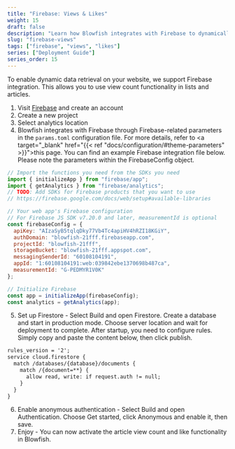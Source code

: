 ```yaml
---
title: "Firebase: Views & Likes"
weight: 15
draft: false
description: "Learn how Blowfish integrates with Firebase to dynamically display views and likes."
slug: "firebase-views"
tags: ["firebase", "views", "likes"]
series: ["Deployment Guide"]
series_order: 15
---
```


To enable dynamic data retrieval on your website, we support Firebase integration. This allows you to use view count functionality in lists and articles.

1. Visit <a target="_blank" href="https://firebase.com">Firebase</a> and create an account
2. Create a new project
3. Select analytics location
4. Blowfish integrates with Firebase through Firebase-related parameters in the `params.toml` configuration file. For more details, refer to <a target="_blank" href="{{< ref "docs/configuration/#theme-parameters" >}}">this page</a>. You can find an example Firebase integration file below. Please note the parameters within the FirebaseConfig object.

```js
// Import the functions you need from the SDKs you need
import { initializeApp } from "firebase/app";
import { getAnalytics } from "firebase/analytics";
// TODO: Add SDKs for Firebase products that you want to use
// https://firebase.google.com/docs/web/setup#available-libraries

// Your web app's Firebase configuration
// For Firebase JS SDK v7.20.0 and later, measurementId is optional
const firebaseConfig = {
  apiKey: "AIzaSyB5tqlqDky77Vb4Tc4apiHV4hRZI18KGiY",
  authDomain: "blowfish-21fff.firebaseapp.com",
  projectId: "blowfish-21fff",
  storageBucket: "blowfish-21fff.appspot.com",
  messagingSenderId: "60108104191",
  appId: "1:60108104191:web:039842ebe1370698b487ca",
  measurementId: "G-PEDMYR1V0K"
};

// Initialize Firebase
const app = initializeApp(firebaseConfig);
const analytics = getAnalytics(app);
```

5. Set up Firestore - Select Build and open Firestore. Create a database and start in production mode. Choose server location and wait for deployment to complete. After startup, you need to configure rules. Simply copy and paste the content below, then click publish.
```txt
rules_version = '2';
service cloud.firestore {
  match /databases/{database}/documents {
    match /{document=**} {
      allow read, write: if request.auth != null;
    }
  }
}
```
6. Enable anonymous authentication - Select Build and open Authentication. Choose Get started, click Anonymous and enable it, then save.
7. Enjoy - You can now activate the article view count and like functionality in Blowfish.
